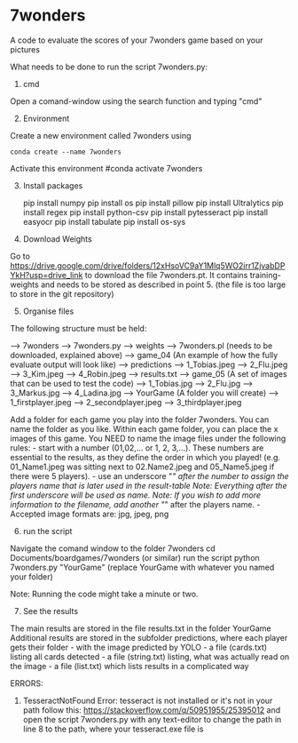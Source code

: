 # 7wonders
A code to evaluate the scores of your 7wonders game based on your pictures

What needs to be done to run the script 7wonders.py:

1. cmd

Open a comand-window using the search function and typing "cmd"

2. Environment

Create a new environment called 7wonders using
	
 	conda create --name 7wonders
Activate this environment
	#conda activate 7wonders

3. Install packages

	pip install numpy
	pip install os
	pip install pillow
	pip install Ultralytics
	pip install regex
	pip install python-csv
	pip install pytesseract
	pip install easyocr
	pip install tabulate
	pip install os-sys

4. Download Weights

Go to https://drive.google.com/drive/folders/12xHsoVC9aY1Mlq5WO2irr1ZjvabDPYkH?usp=drive_link to download the file 7wonders.pt. It contains training-weights and needs to be stored as described in point 5.
(the file is too large to store in the git repository)

5. Organise files

The following structure must be held:

--> 
7wonders
	--> 7wonders.py
	--> weights
		--> 7wonders.pl (needs to be downloaded, explained above)
	--> game_04 (An example of how the fully evaluate output will look like)
 		--> predictions
		--> 1_Tobias.jpeg
		--> 2_Flu.jpeg
		--> 3_Kim.jpeg
  		--> 4_Robin.jpeg
    		--> results.txt
      	--> game_05 (A set of images that can be used to test the code)
       		--> 1_Tobias.jpg
	 	--> 2_Flu.jpg
   		--> 3_Markus.jpg
     		--> 4_Ladina.jpg
    	--> YourGame (A folder you will create)
     		--> 1_firstplayer.jpeg
       		--> 2_secondplayer.jpeg
	 	--> 3_thirdplayer.jpeg

Add a folder for each game you play into the folder 7wonders. You can name the folder as you like.
Within each game folder, you can place the x images of this game. You NEED to name the image files under the following rules:
	- start with a number (01,02,... or 1, 2, 3,...). These numbers are essential to the results, as they define the order in which you played!
		(e.g. 01_Name1.jpeg was sitting next to 02.Name2.jpeg and 05_Name5.jpeg if there were 5 players).
	- use an underscore "_" after the number to assign the players name that is later used in the result-table
		Note: Everything after the first underscore will be used as name.
		Note: If you wish to add more information to the filename, add another "_" after the players name.
	- Accepted image formats are: jpg, jpeg, png

6. run the script

Navigate the comand window to the folder 7wonders
	cd Documents/boardgames/7wonders (or similar)
run the script
	python 7wonders.py "YourGame" (replace YourGame with whatever you named your folder)

Note: Running the code might take a minute or two.

7. See the results
    
The main results are stored in the file results.txt in the folder YourGame
Additional results are stored in the subfolder predictions, where each player gets their folder
	- with the image predicted by YOLO
	- a file (cards.txt) listing all cards detected
	- a file (string.txt) listing, what was actually read on the image
	- a file (list.txt) which lists results in a complicated way



ERRORS:
1. TesseractNotFound Error: tesseract is not installed or it's not in your path
	follow this: https://stackoverflow.com/q/50951955/25395012
	and open the script 7wonders.py with any text-editor to change the path in line 8 to the path, where your tesseract.exe file is
